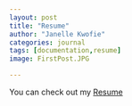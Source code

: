 ```yaml
---
layout: post
title: "Resume"
author: "Janelle Kwofie"
categories: journal
tags: [documentation,resume]
image: FirstPost.JPG

---
```


You can check out my [Resume](/assets/files/Resume.pdf) 
